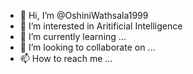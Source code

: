 - 👋 Hi, I’m @OshiniWathsala1999
- 👀 I’m interested in Aritificial Intelligence
- 🌱 I’m currently learning ...
- 💞️ I’m looking to collaborate on ...
- 📫 How to reach me ...

<!---
OshiniWathsala1999/OshiniWathsala1999 is a ✨ special ✨ repository because its `README.md` (this file) appears on your GitHub profile.
You can click the Preview link to take a look at your changes.
--->
